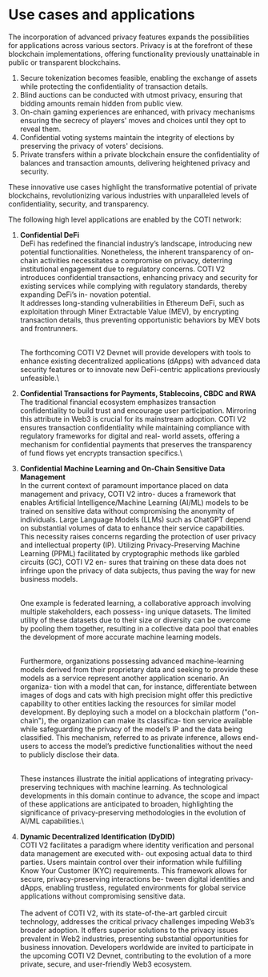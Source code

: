 # Use cases and applications

The incorporation of advanced privacy features expands the possibilities for applications across various sectors. Privacy is at the forefront of these blockchain implementations, offering functionality previously unattainable in public or transparent blockchains.&#x20;

1. Secure tokenization becomes feasible, enabling the exchange of assets while protecting the confidentiality of transaction details.&#x20;
2. Blind auctions can be conducted with utmost privacy, ensuring that bidding amounts remain hidden from public view.&#x20;
3. On-chain gaming experiences are enhanced, with privacy mechanisms ensuring the secrecy of players' moves and choices until they opt to reveal them.&#x20;
4. Confidential voting systems maintain the integrity of elections by preserving the privacy of voters' decisions.&#x20;
5. Private transfers within a private blockchain ensure the confidentiality of balances and transaction amounts, delivering heightened privacy and security.&#x20;

These innovative use cases highlight the transformative potential of private blockchains, revolutionizing various industries with unparalleled levels of confidentiality, security, and transparency.

The following high level applications are enabled by the COTI network:

1.  **Confidential DeFi**\
    DeFi has redefined the financial industry’s landscape, introducing new potential functionalities. Nonetheless, the inherent transparency of on-chain activities necessitates a compromise on privacy, deterring institutional engagement due to regulatory concerns. COTI V2 introduces confidential transactions, enhancing privacy and security for existing services while complying with regulatory standards, thereby expanding DeFi’s in- novation potential. \
    It addresses long-standing vulnerabilities in Ethereum DeFi, such as exploitation through Miner Extractable Value (MEV), by encrypting transaction details, thus preventing opportunistic behaviors by MEV bots and frontrunners.

    \
    The forthcoming COTI V2 Devnet will provide developers with tools to enhance existing decentralized applications (dApps) with advanced data security features or to innovate new DeFi-centric applications previously unfeasible.\

2. **Confidential Transactions for Payments, Stablecoins, CBDC and RWA**\
   The traditional financial ecosystem emphasizes transaction confidentiality to build trust and encourage user participation. Mirroring this attribute in Web3 is crucial for its mainstream adoption. COTI V2 ensures transaction confidentiality while maintaining compliance with regulatory frameworks for digital and real- world assets, offering a mechanism for confidential payments that preserves the transparency of fund flows yet encrypts transaction specifics.\

3.  **Confidential Machine Learning and On-Chain Sensitive Data Management**\
    In the current context of paramount importance placed on data management and privacy, COTI V2 intro- duces a framework that enables Artificial Intelligence/Machine Learning (AI/ML) models to be trained on sensitive data without compromising the anonymity of individuals. Large Language Models (LLMs) such as ChatGPT depend on substantial volumes of data to enhance their service capabilities. This necessity raises concerns regarding the protection of user privacy and intellectual property (IP). Utilizing Privacy-Preserving Machine Learning (PPML) facilitated by cryptographic methods like garbled circuits (GC), COTI V2 en- sures that training on these data does not infringe upon the privacy of data subjects, thus paving the way for new business models.

    \
    One example is federated learning, a collaborative approach involving multiple stakeholders, each possess- ing unique datasets. The limited utility of these datasets due to their size or diversity can be overcome by pooling them together, resulting in a collective data pool that enables the development of more accurate machine learning models.

    \
    Furthermore, organizations possessing advanced machine-learning models derived from their proprietary data and seeking to provide these models as a service represent another application scenario. An organiza- tion with a model that can, for instance, differentiate between images of dogs and cats with high precision might offer this predictive capability to other entities lacking the resources for similar model development. By deploying such a model on a blockchain platform ("on-chain"), the organization can make its classifica- tion service available while safeguarding the privacy of the model’s IP and the data being classified. This mechanism, referred to as private inference, allows end-users to access the model’s predictive functionalities without the need to publicly disclose their data.

    \
    These instances illustrate the initial applications of integrating privacy-preserving techniques with machine learning. As technological developments in this domain continue to advance, the scope and impact of these applications are anticipated to broaden, highlighting the significance of privacy-preserving methodologies in the evolution of AI/ML capabilities.\

4. **Dynamic Decentralized Identification (DyDID)**\
   COTI V2 facilitates a paradigm where identity verification and personal data management are executed with- out exposing actual data to third parties. Users maintain control over their information while fulfilling Know Your Customer (KYC) requirements. This framework allows for secure, privacy-preserving interactions be- tween digital identities and dApps, enabling trustless, regulated environments for global service applications without compromising sensitive data. \
   \
   The advent of COTI V2, with its state-of-the-art garbled circuit technology, addresses the critical privacy challenges impeding Web3’s broader adoption. It offers superior solutions to the privacy issues prevalent in Web2 industries, presenting substantial opportunities for business innovation. Developers worldwide are invited to participate in the upcoming COTI V2 Devnet, contributing to the evolution of a more private, secure, and user-friendly Web3 ecosystem.
